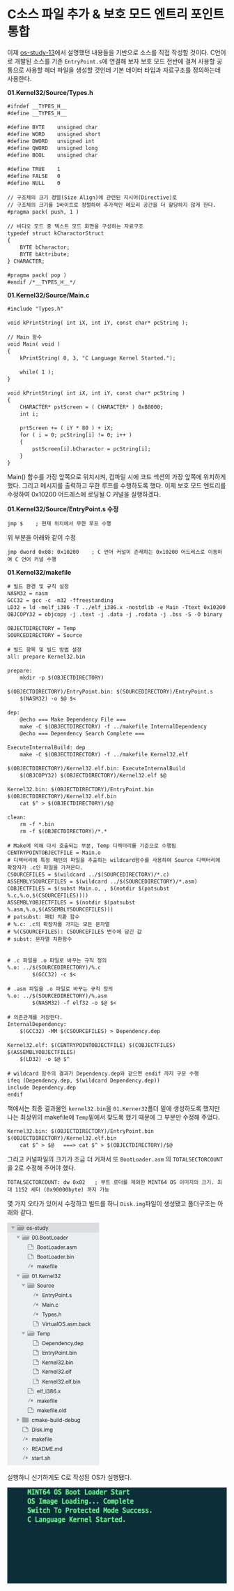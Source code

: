 # C소스 파일 추가 & 보호 모드 엔트리 포인트 통합

이제 [os-study-13](https://knero.github.io/#/contents?path=/contents/dev/2020/04/08/os-study-13.md&date=2020.04.08&page=1)에서 설명했던 
내용들을 기반으로 소스를 직접 작성할 것이다. C언어로 개발된 소스를 기존 `EntryPoint.s`에 연결해 보자
보호 모드 전반에 걸쳐 사용할 공통으로 사용할 헤더 파일을 생성할 것인데 기본 데이터 타입과 자료구조를 정의하는데 사용한다.

**01.Kernel32/Source/Types.h**

```
#ifndef __TYPES_H__
#define __TYPES_H__

#define BYTE	unsigned char
#define WORD	unsigned short
#define DWORD	unsigned int
#define QWORD	unsigned long
#define BOOL	unsigned char

#define TRUE	1
#define FALSE	0
#define	NULL	0

// 구조체의 크기 정렬(Size Align)에 관련된 지시어(Directive)로 
// 구조체의 크기를 1바이트로 정렬하여 추가적인 메모리 공간을 더 할당하지 않게 한다.
#pragma pack( push, 1 )

// 비디오 모드 중 텍스트 모드 화면을 구성하는 자료구조
typedef struct kCharactorStruct
{
	BYTE bCharactor;
	BYTE bAttribute;
} CHARACTER;

#pragma pack( pop )
#endif /*__TYPES_H__*/
```

**01.Kernel32/Source/Main.c**

```
#include "Types.h"

void kPrintString( int iX, int iY, const char* pcString );

// Main 함수
void Main( void )
{
	kPrintString( 0, 3, "C Language Kernel Started.");

	while( 1 );
}

void kPrintString( int iX, int iY, const char* pcString )
{
	CHARACTER* pstScreen = ( CHARACTER* ) 0xB8000;
	int i;

	prtScreen += ( iY * 80 ) + iX;
	for ( i = 0; pcString[i] != 0; i++ )
	{
		pstScreen[i].bCharactor = pcString[i];
	}
}
```

Main() 함수를 가장 앞쪽으로 위치시켜, 컴파일 시에 코드 섹션의 가장 앞쪽에 위치하게 했다. 
그리고 메시지를 출력하고 무한 루프를 수행하도록 했다.
이제 보호 모드 엔트리를 수정하여 0x10200 어드레스에 로딩될 C 커널을 실행하겠다.

**01.Kernel32/Source/EntryPoint.s 수정**

```
jmp $    ; 현재 위치에서 무한 루프 수행
```
위 부분을 아래와 같이 수정
```
jmp dword 0x08: 0x10200    ; C 언어 커널이 존재하는 0x10200 어드레스로 이동하여 C 언어 커널 수행
```

**01.Kernel32/makefile**
```
# 빌드 환경 및 규칙 설정
NASM32 = nasm
GCC32 = gcc -c -m32 -ffreestanding
LD32 = ld -melf_i386 -T ../elf_i386.x -nostdlib -e Main -Ttext 0x10200
OBJCOPY32 = objcopy -j .text -j .data -j .rodata -j .bss -S -O binary

OBJECTDIRECTORY = Temp
SOURCEDIRECTORY = Source

# 빌드 항목 및 빌드 방법 설정
all: prepare Kernel32.bin

prepare:
	mkdir -p $(OBJECTDIRECTORY)

$(OBJECTDIRECTORY)/EntryPoint.bin: $(SOURCEDIRECTORY)/EntryPoint.s
	$(NASM32) -o $@ $<

dep:
	@echo === Make Dependency File ===
	make -C $(OBJECTDIRECTORY) -f ../makefile InternalDependency
	@echo === Dependency Search Complete ===

ExecuteInternalBuild: dep
	make -C $(OBJECTDIRECTORY) -f ../makefile Kernel32.elf

$(OBJECTDIRECTORY)/Kernel32.elf.bin: ExecuteInternalBuild
	$(OBJCOPY32) $(OBJECTDIRECTORY)/Kernel32.elf $@

Kernel32.bin: $(OBJECTDIRECTORY)/EntryPoint.bin $(OBJECTDIRECTORY)/Kernel32.elf.bin
	cat $^ > $(OBJECTDIRECTORY)/$@

clean:
	rm -f *.bin
	rm -f $(OBJECTDIRECTORY)/*.*

# Make에 의해 다시 호출되는 부분, Temp 디렉터리를 기준으로 수행됨
CENTRYPOINTOBJECTFILE = Main.o
# 디렉터리에 특정 패턴의 파일을 추출하는 wildcard함수를 사용하여 Source 디렉터리에 확장자가 .c인 파일을 가져온다.
CSOURCEFILES = $(wildcard ../$(SOURCEDIRECTORY)/*.c)
ASSEMBLYSOURCEFILES = $(wildcard ../$(SOURCEDIRECTORY)/*.asm)
COBJECTFILES = $(subst Main.o, , $(notdir $(patsubst %.c,%.o,$(CSOURCEFILES))))
ASSEMBLYOBJECTFILES = $(notdir $(patsubst %.asm,%.o,$(ASSEMBLYSOURCEFILES)))
# patsubst: 패턴 치환 함수
# %.c: .c의 확장자를 가지는 모든 문자열
# %(CSOURCEFILES): CSOURCEFILES 변수에 담긴 값
# subst: 문자열 치환함수


# .c 파일을 .o 파일로 바꾸는 규칙 정의
%.o: ../$(SOURCEDIRECTORY)/%.c
		$(GCC32) -c $<

# .asm 파일을 .o 파일로 바꾸는 규칙 정의
%.o: ../$(SOURCEDIRECTORY)/%.asm
		$(NASM32) -f elf32 -o $@ $<

# 의존관계를 저장한다.
InternalDependency:
	$(GCC32) -MM $(CSOURCEFILES) > Dependency.dep

Kernel32.elf: $(CENTRYPOINTOBJECTFILE) $(COBJECTFILES) $(ASSEMBLYOBJECTFILES)
	$(LD32) -o $@ $^

# wildcard 함수의 결과가 Dependency.dep와 같으면 endif 까지 구문 수행
ifeq (Dependency.dep, $(wildcard Dependency.dep)) 
include Dependency.dep
endif
```

책에서는 최종 결과물인 `kernel32.bin`을 `01.Kerner32`폴더 밑에 생성하도록 했지만 나는 최상위의 makefile에 `Temp`밑에서 찾도록 했기 때문에 그 부분만 수정해 주었다.
```
Kernel32.bin: $(OBJECTDIRECTORY)/EntryPoint.bin $(OBJECTDIRECTORY)/Kernel32.elf.bin
	cat $^ > $@   ===> cat $^ > $(OBJECTDIRECTORY)/$@
```

그리고 커널파일의 크기가 조금 더 커져서 또 `BootLoader.asm` 의 `TOTALSECTORCOUNT`을 2로 수정해 주어야 했다.
```
TOTALSECTORCOUNT: dw 0x02   ; 부트 로더를 제외한 MINT64 OS 이미지의 크기. 최대 1152 세터 (0x90000byte) 까지 가능
```
몇 가지 오타가 있어서 수정하고 빌드를 하니 `Disk.img`파일이 생성됐고 폴더구조는 아래와 같다.

![os study directory](/contents/dev/2020/04/10/image/os-study-14-2.png)

실행하니 신기하게도 C로 작성된 OS가 실행됐다.

![c kernel](/contents/dev/2020/04/10/image/os-study-14-1.png)